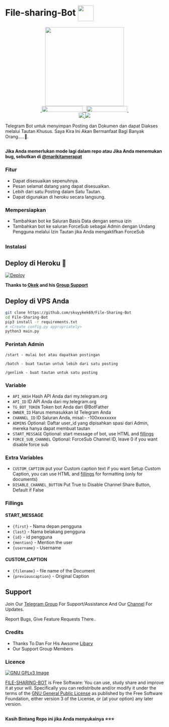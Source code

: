 # File-sharing-Bot <img align="center" src="https://visitor-badge.laobi.icu/badge?page_id=Skuyykek69/File-Sharing-Bot" width=50/>

<p align="center">
  <a href="https://www.python.org">
    <img src="http://ForTheBadge.com/images/badges/made-with-python.svg" width ="250">
  </a>
  </a><br>
  <a href="https://t.me/backupindo">
    &nbsp;<img src="https://img.shields.io/badge/KEK%20%F0%9D%95%8F%20Projects-Channel-gold?style=flat-square&logo=telegram" width="130" height="18">&nbsp;
  </a>
  <a href="https://t.me/indonesia_viral">
    &nbsp;<img src="https://img.shields.io/badge/KEK%20%F0%9D%95%8F%20Projects-Group-gold?style=flat-square&logo=telegram" width="130" height="18">&nbsp;
  </a>
  <br>
  <a href="https://github.com/skuyykek69/File-Sharing-Bot/stargazers">
    <img src="https://img.shields.io/github/stars/skuyykek69/File-Sharing-Bot?style=social">
  </a>
  <a href="https://github.com/skuyykek69/File-Sharing-Bot/fork">
    <img src="https://img.shields.io/github/forks/skuyykek69/File-Sharing-Bot?label=Fork&style=social">
  </a>  
</p>


Telegram Bot untuk menyimpan Posting dan Dokumen dan dapat Diakses melalui Tautan Khusus.
Saya Kira Ini Akan Bermanfaat Bagi Banyak Orang.....🤪. 

##

**Jika Anda memerlukan mode lagi dalam repo atau Jika Anda menemukan bug, sebutkan di [@marikitamerapat ](https://www.telegram.dog/marikitamerapat)**

### Fitur
- Dapat disesuaikan sepenuhnya.
- Pesan selamat datang yang dapat disesuaikan.
- Lebih dari satu Posting dalam Satu Tautan.
- Dapat digunakan di heroku secara langsung.

### Mempersiapkan

- Tambahkan bot ke Saluran Basis Data dengan semua izin
- Tambahkan bot ke saluran ForceSub sebagai Admin dengan Undang Pengguna melalui Izin Tautan jika Anda mengaktifkan ForceSub 

##
### Instalasi
## Deploy di Heroku 💜
[![Deploy](https://www.herokucdn.com/deploy/button.svg)](https://heroku.com/deploy)</br>

**Thanks to [Okek](https://t.me/indonesia_viral) and his [Group Support](https://t.me/indonesia_viral)**

## Deploy di VPS Anda
````bash
git clone https://github.com/skuyykek69/File-Sharing-Bot
cd File-Sharing-Bot
pip3 install -r requirements.txt
# <Create config.py appropriately>
python3 main.py
````

### Perintah Admin

```
/start - mulai bot atau dapatkan postingan

/batch - buat tautan untuk lebih dari satu posting

/genlink - buat tautan untuk satu posting

```

### Variable

* `API_HASH` Hash API Anda dari my.telegram.org
* `API_ID` ID API Anda dari my.telegram.org
* `TG_BOT_TOKEN` Token bot Anda dari @BotFather
* `OWNER_ID` Harus memasukkan Id Telegram Anda
* `CHANNEL_ID` ID Saluran Anda, misal:- -100xxxxxxxx
* `ADMINS` Optional: Daftar user_id yang dipisahkan spasi dari Admin, mereka hanya dapat membuat tautan
* `START_MESSAGE` Optional: start message of bot, use HTML and <a href='https://github.com/shahsad-klr/File-Sharing-Bot/blob/main/README.md#start_message'>fillings</a>
* `FORCE_SUB_CHANNEL` Optional: ForceSub Channel ID, leave 0 if you want disable force sub

### Extra Variables

* `CUSTOM_CAPTION` put your Custom caption text if you want Setup Custom Caption, you can use HTML and <a href='https://github.com/skuyykek69/File-Sharing-Bot/blob/main/README.md#custom_caption'>fillings</a> for formatting (only for documents)
* `DISABLE_CHANNEL_BUTTON` Put True to Disable Channel Share Button, Default if False
### Fillings
#### START_MESSAGE

* `{first}` - Nama depan pengguna
* `{last}` - Nama belakang pengguna
* `{id}` - id pengguna
* `{mention}` - Mention the user
* `{username}` - Username

#### CUSTOM_CAPTION

* `{filename}` - file name of the Document
* `{previouscaption}` - Original Caption


## Support   
Join Our [Telegram Group](https://www.telegram.dog/marikitamerapat) For Support/Assistance And Our [Channel](https://www.telegram.dog/https://KEK_Projects) For Updates.   
   
Report Bugs, Give Feature Requests There..   

### Credits

- Thanks To Dan For His Awsome [Libary](https://github.com/pyrogram/pyrogram)
- Our Support Group Members

### Licence
[![GNU GPLv3 Image](https://www.gnu.org/graphics/gplv3-127x51.png)](http://www.gnu.org/licenses/gpl-3.0.en.html)  

[FILE-SHARING-BOT](https://github.com/skuyykek69/File-Sharing-Bot/) is Free Software: You can use, study share and improve it at your
will. Specifically you can redistribute and/or modify it under the terms of the
[GNU General Public License](https://www.gnu.org/licenses/gpl.html) as
published by the Free Software Foundation, either version 3 of the License, or
(at your option) any later version. 

##

   **Kasih Bintang Repo ini jika Anda menyukainya ⭐⭐⭐**
